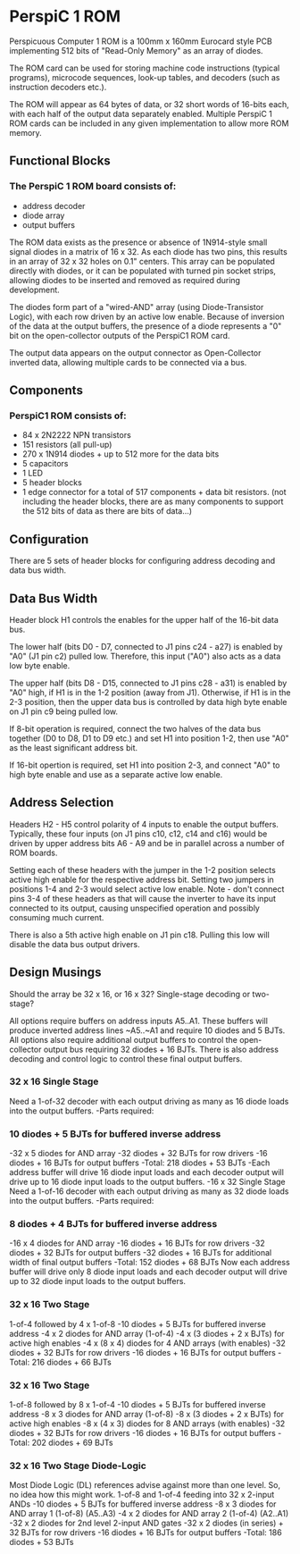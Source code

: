 # PerspiC 1 ROM
Perspicuous Computer 1 ROM is a 100mm x 160mm Eurocard style PCB implementing 512 bits of "Read-Only Memory" as an array of diodes.

The ROM card can be used for storing machine code instructions (typical programs), microcode sequences, look-up tables, and decoders (such as instruction decoders etc.).

The ROM will appear as 64 bytes of data, or 32 short words of 16-bits each, with each half of the output data separately enabled. Multiple PerspiC 1 ROM cards can be included in any given implementation to allow more ROM memory.

## Functional Blocks

### The PerspiC 1 ROM board consists of:
- address decoder
- diode array
- output buffers

The ROM data exists as the presence or absence of 1N914-style small signal diodes in a matrix of 16 x 32. As each diode has two pins, this results in an array of 32 x 32 holes on 0.1" centers. This array can be populated directly with diodes, or it can be populated with turned pin socket strips, allowing diodes to be inserted and removed as required during development.

The diodes form part of a "wired-AND" array (using Diode-Transistor Logic), with each row driven by an active low enable. Because of inversion of the data at the output buffers, the presence of a diode represents a "0" bit on the open-collector outputs of the PerspiC1 ROM card.

The output data appears on the output connector as Open-Collector inverted data, allowing multiple cards to be connected via a bus.

## Components

### PerspiC1 ROM consists of:
- 84 x 2N2222 NPN transistors
- 151 resistors (all pull-up)
- 270 x 1N914 diodes + up to 512 more for the data bits
- 5 capacitors
- 1 LED
- 5 header blocks
- 1 edge connector
for a total of 517 components + data bit resistors. (not including the header blocks, there are as many components to support the 512 bits of data as there are bits of data...)

## Configuration
There are 5 sets of header blocks for configuring address decoding and data bus width.

## Data Bus Width
Header block H1 controls the enables for the upper half of the 16-bit data bus.

The lower half (bits D0 - D7, connected to J1 pins c24 - a27) is enabled by "A0" (J1 pin c2) pulled low. Therefore, this input ("A0") also acts as a data low byte enable.

The upper half (bits D8 - D15, connected to J1 pins c28 - a31) is enabled by "A0" high, if H1 is in the 1-2 position (away from J1). Otherwise, if H1 is in the 2-3 position, then the upper data bus is controlled by data high byte enable on J1 pin c9 being pulled low.

If 8-bit operation is required, connect the two halves of the data bus together (D0 to D8, D1 to D9 etc.) and set H1 into position 1-2, then use "A0" as the least significant address bit.

If 16-bit opertion is required, set H1 into position 2-3, and connect "A0" to high byte enable and use as a separate active low enable.

## Address Selection
Headers H2 - H5 control polarity of 4 inputs to enable the output buffers. Typically, these four inputs (on J1 pins c10, c12, c14 and c16) would be driven by upper address bits A6 - A9 and be in parallel across a number of ROM boards.

Setting each of these headers with the jumper in the 1-2 position selects active high enable for the respective address bit. Setting two jumpers in positions 1-4 and 2-3 would select active low enable. Note - don't connect pins 3-4 of these headers as that will cause the inverter to have its input connected to its output, causing unspecified operation and possibly consuming much current.

There is also a 5th active high enable on J1 pin c18. Pulling this low will disable the data bus output drivers.

## Design Musings
Should the array be 32 x 16, or 16 x 32? Single-stage decoding or two-stage?

All options require buffers on address inputs A5..A1. These buffers will produce inverted address lines ~A5..~A1 and require 10 diodes and 5 BJTs.
 All options also require additional output buffers to control the open-collector output bus requiring 32 diodes + 16 BJTs. There is also address decoding and control logic to control these final output buffers.

### 32 x 16 Single Stage
Need a 1-of-32 decoder with each output driving as many as 16 diode loads into the output buffers.
-Parts required:

### 10 diodes + 5 BJTs for buffered inverse address
-32 x 5 diodes for AND array
-32 diodes + 32 BJTs for row drivers
-16 diodes + 16 BJTs for output buffers
-Total: 218 diodes + 53 BJTs
-Each address buffer will drive 16 diode input loads and each decoder output will drive up to 16 diode input loads to the output buffers.
-16 x 32 Single Stage
Need a 1-of-16 decoder with each output driving as many as 32 diode loads into the output buffers.
-Parts required:

### 8 diodes + 4 BJTs for buffered inverse address
-16 x 4 diodes for AND array
-16 diodes + 16 BJTs for row drivers
-32 diodes + 32 BJTs for output buffers
-32 diodes + 16 BJTs for additional width of final output buffers
-Total: 152 diodes + 68 BJTs
Now each address buffer will drive only 8 diode input loads and each decoder output will drive up to 32 diode input loads to the output buffers.

### 32 x 16 Two Stage
1-of-4 followed by 4 x 1-of-8
-10 diodes + 5 BJTs for buffered inverse address
-4 x 2 diodes for AND array (1-of-4)
-4 x (3 diodes + 2 x BJTs) for active high enables
-4 x (8 x 4) diodes for 4 AND arrays (with enables)
-32 diodes + 32 BJTs for row drivers
-16 diodes + 16 BJTs for output buffers
-Total: 216 diodes + 66 BJTs

### 32 x 16 Two Stage
1-of-8 followed by 8 x 1-of-4
-10 diodes + 5 BJTs for buffered inverse address
-8 x 3 diodes for AND array (1-of-8)
-8 x (3 diodes + 2 x BJTs) for active high enables
-8 x (4 x 3) diodes for 8 AND arrays (with enables)
-32 diodes + 32 BJTs for row drivers
-16 diodes + 16 BJTs for output buffers
-Total: 202 diodes + 69 BJTs

### 32 x 16 Two Stage Diode-Logic
Most Diode Logic (DL) references advise against more than one level. So, no idea how this might work. 1-of-8 and 1-of-4 feeding into 32 x 2-input ANDs
-10 diodes + 5 BJTs for buffered inverse address
-8 x 3 diodes for AND array 1 (1-of-8) (A5..A3)
-4 x 2 diodes for AND array 2 (1-of-4) (A2..A1)
-32 x 2 diodes for 2nd level 2-input AND gates
-32 x 2 diodes (in series) + 32 BJTs for row drivers
-16 diodes + 16 BJTs for output buffers
-Total: 186 diodes + 53 BJTs
